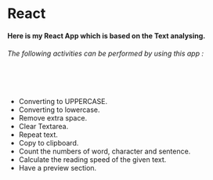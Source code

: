# React
<h4>Here is my React App which is based on the Text analysing.</h4>
<h6><em>The following activities can be performed by using this app :</em></h6>
<br>
<br>
<ul>
<li>Converting to UPPERCASE.</li>
<li>Converting to lowercase.</li>
<li>Remove extra space.</li>
<li>Clear Textarea.</li>
<li>Repeat text.</li>
<li>Copy to clipboard.</li>
<li>Count the numbers of word, character and sentence.</li>
<li>Calculate the reading speed of the given text.</li>
<li>Have a preview section.</li>
</ul>
